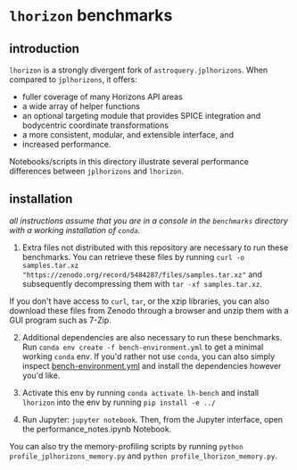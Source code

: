 # `lhorizon` benchmarks

## introduction

`lhorizon` is a strongly divergent fork of `astroquery.jplhorizons`.
When compared to `jplhorizons`, it offers:
* fuller coverage of many Horizons API areas
* a wide array of helper functions
* an optional targeting module that provides SPICE integration and bodycentric coordinate transformations
* a more consistent, modular, and extensible interface, and
* increased performance.

Notebooks/scripts in this directory illustrate several performance differences between 
`jplhorizons` and `lhorizon`.

## installation

_all instructions assume that you are in a console in the `benchmarks` directory with a working  installation of 
`conda`._

1. Extra files not distributed with this repository are necessary to run these benchmarks.
You can retrieve these files by running `curl -o samples.tar.xz "https://zenodo.org/record/5484287/files/samples.tar.xz"`
and subsequently decompressing them with `tar -xf samples.tar.xz`.

If you don't have access to `curl`, `tar`, or the xzip libraries, you can also download these files from Zenodo through 
a browser and unzip them with a GUI program such as 7-Zip.

2. Additional dependencies are also necessary to run these benchmarks. Run `conda env create -f bench-environment.yml`
to get a minimal working `conda` env. If you'd rather not use `conda`, you can also simply inspect
[bench-environment.yml](bench-environment.yml) and install the dependencies however you'd like.

3. Activate this env by running `conda activate lh-bench` and install `lhorizon` into the env by running
`pip install -e ../`

4. Run Jupyter: `jupyter notebook`.  Then, from the Jupyter interface, open the performance_notes.ipynb Notebook.  

You can also try the memory-profiling scripts by running `python profile_jplhorizons_memory.py` and 
`python profile_lhorizon_memory.py`.
